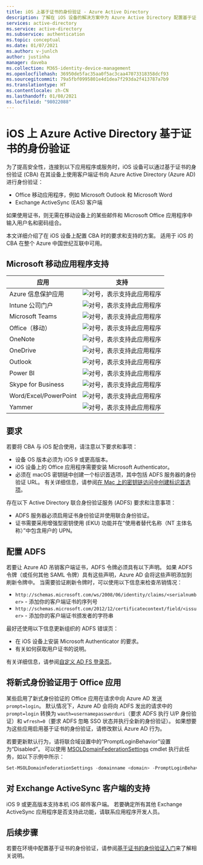 ```yaml
---
title: iOS 上基于证书的身份验证 - Azure Active Directory
description: 了解在 iOS 设备的解决方案中为 Azure Active Directory 配置基于证书的身份验证时受支持的方案和要求
services: active-directory
ms.service: active-directory
ms.subservice: authentication
ms.topic: conceptual
ms.date: 01/07/2021
ms.author: v-junlch
author: justinha
manager: daveba
ms.collection: M365-identity-device-management
ms.openlocfilehash: 36950de5fac35aa0f5ac3caa47073318358dcf93
ms.sourcegitcommit: 79a5fbf0995801e4d1dea7f293da2f413787a7b9
ms.translationtype: HT
ms.contentlocale: zh-CN
ms.lasthandoff: 01/08/2021
ms.locfileid: "98022088"
---
```

# <a name="azure-active-directory-certificate-based-authentication-on-ios"></a>iOS 上 Azure Active Directory 基于证书的身份验证

为了提高安全性，连接到以下应用程序或服务时，iOS 设备可以通过基于证书的身份验证 (CBA) 在其设备上使用客户端证书向 Azure Active Directory (Azure AD) 进行身份验证：

* Office 移动应用程序，例如 Microsoft Outlook 和 Microsoft Word
* Exchange ActiveSync (EAS) 客户端

如果使用证书，则无需在移动设备上的某些邮件和 Microsoft Office 应用程序中输入用户名和密码组合。

本文详细介绍了在 iOS 设备上配置 CBA 时的要求和支持的方案。 适用于 iOS 的 CBA 在整个 Azure 中国世纪互联中可用。

## <a name="microsoft-mobile-applications-support"></a>Microsoft 移动应用程序支持

| 应用 | 支持 |
| --- | --- |
| Azure 信息保护应用 |![对号，表示支持此应用程序][1] |
| Intune 公司门户 |![对号，表示支持此应用程序][1] |
| Microsoft Teams |![对号，表示支持此应用程序][1] |
| Office（移动） |![对号，表示支持此应用程序][1] |
| OneNote |![对号，表示支持此应用程序][1] |
| OneDrive |![对号，表示支持此应用程序][1] |
| Outlook |![对号，表示支持此应用程序][1] |
| Power BI |![对号，表示支持此应用程序][1] |
| Skype for Business |![对号，表示支持此应用程序][1] |
| Word/Excel/PowerPoint |![对号，表示支持此应用程序][1] |
| Yammer |![对号，表示支持此应用程序][1] |

## <a name="requirements"></a>要求

若要将 CBA 与 iOS 配合使用，请注意以下要求和事项：

* 设备 OS 版本必须为 iOS 9 或更高版本。
* iOS 设备上的 Office 应用程序需要安装 Microsoft Authenticator。
* 必须在 macOS 密钥链中创建一个标识首选项，其中包括 ADFS 服务器的身份验证 URL。 有关详细信息，请参阅[在 Mac 上的密钥链访问中创建标识首选项](https://support.apple.com/guide/keychain-access/create-an-identity-preference-kyca6343b6c9/mac)。

存在以下 Active Directory 联合身份验证服务 (ADFS) 要求和注意事项：

* ADFS 服务器必须启用证书身份验证并使用联合身份验证。
* 证书需要采用增强型密钥使用 (EKU) 功能并在“使用者替代名称（NT 主体名称）”中包含用户的 UPN。

## <a name="configure-adfs"></a>配置 ADFS

若要让 Azure AD 吊销客户端证书，ADFS 令牌必须具有以下声明。 如果 ADFS 令牌（或任何其他 SAML 令牌）具有这些声明，Azure AD 会将这些声明添加到刷新令牌中。 当需要验证刷新令牌时，可以使用以下信息来检查吊销情况：

* `http://schemas.microsoft.com/ws/2008/06/identity/claims/<serialnumber>` - 添加你的客户端证书的序列号
* `http://schemas.microsoft.com/2012/12/certificatecontext/field/<issuer>` - 添加你的客户端证书颁发者的字符串

最好还使用以下信息更新组织的 ADFS 错误页：

* 在 iOS 设备上安装 Microsoft Authenticator 的要求。
* 有关如何获取用户证书的说明。

有关详细信息，请参阅[自定义 AD FS 登录页](https://docs.microsoft.com/previous-versions/windows/it-pro/windows-server-2012-R2-and-2012/dn280950(v=ws.11))。

## <a name="use-modern-authentication-with-office-apps"></a>将新式身份验证用于 Office 应用

某些启用了新式身份验证的 Office 应用在请求中向 Azure AD 发送 `prompt=login`。 默认情况下，Azure AD 会将向 ADFS 发出的请求中的 `prompt=login` 转换为 `wauth=usernamepassworduri`（要求 ADFS 执行 U/P 身份验证）和 `wfresh=0`（要求 ADFS 忽略 SSO 状态并执行全新的身份验证）。 如果想要为这些应用启用基于证书的身份验证，请修改默认 Azure AD 行为。

若要更新默认行为，请将联合域设置中的“PromptLoginBehavior”设置为“Disabled”。  可以使用 [MSOLDomainFederationSettings](https://docs.microsoft.com/powershell/module/msonline/set-msoldomainfederationsettings) cmdlet 执行此任务，如以下示例中所示：

```powershell
Set-MSOLDomainFederationSettings -domainname <domain> -PromptLoginBehavior Disabled
```

## <a name="support-for-exchange-activesync-clients"></a>对 Exchange ActiveSync 客户端的支持

iOS 9 或更高版本支持本机 iOS 邮件客户端。 若要确定所有其他 Exchange ActiveSync 应用程序是否支持此功能，请联系应用程序开发人员。

## <a name="next-steps"></a>后续步骤

若要在环境中配置基于证书的身份验证，请参阅[基于证书的身份验证入门](active-directory-certificate-based-authentication-get-started.md)来了解相关说明。

<!--Image references-->
[1]: ./media/active-directory-certificate-based-authentication-ios/ic195031.png

